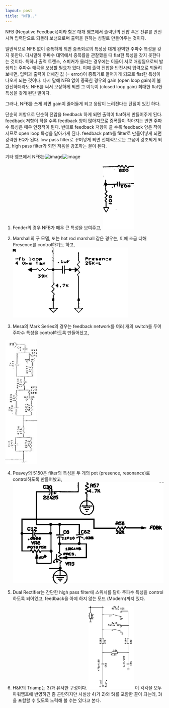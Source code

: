 ```yaml
---
layout: post
title: "NFB.."
---
```


NFB (Negative Feedback)이라 함은 대개 앰프에서 출력단의 전압 혹은 전류를 반전시켜 입력단으로 되돌려 보냄으로써 출력을 원하는 성질로 만들어주는 것이다.


일반적으로 NFB 없이 증폭하게 되면 증폭회로의 특성상 대개 완벽한 주파수 특성을 갖지 못한다. 다시말해 주파수 대역에서 증폭률을 관찰했을 때 flat한 특성을 갖지 못한다는 것이다. 특히나 출력 트랜스, 스피커가 물리는 경우에는 이들이 서로 매칭됨으로써 발생되는 주파수 왜곡을 보상할 필요가 있다. 이때 출력 전압을 반전시켜 입력으로 되돌려 보내면, 입력과 출력이 더해진 값 (= error)이 증폭기로 들어가게 되므로 flat한 특성이 나오게 되는 것이다. 다시 말해 NFB 없이 증폭한 경우의 gain (open loop gain)이 불완전하더라도 NFB를 써서 보상하게 되면 그 이득이 (closed loop gain) 최대한 flat한 특성을 갖게 된단 말이다. 

그러나, NFB를 쓰게 되면 gain이 줄어들게 되고 응답이 느려진다는 단점이 있긴 하다.

단순히 저항으로 단순히 전압을 feedback 하게 되면 출력이 flat하게 만들어주게 된다. feedback 저항이 작을 수록 feedback 양이 많아지므로 증폭률이 작아지는 반면 주파수 특성은 매우 안정적이 된다. 반대로 feedback 저항이 클 수록 feedback 양은 작아지므로 open loop 특성을 닮아가게 된다. feedback path를 filter로 만들어넣게 되면 강력한 EQ가 된다. low pass filter로 꾸며넣게 되면 전체적으로는 고음이 강조되게 되고, high pass filter가 되면 저음을 강조하는 꼴이 된다.

기타 앰프에서 NFB는![image](/assets/images/4c9bbf1ac185b97314fb69f6e375a5f2.jpg)![image](b51361ffa82cfd84fb896e592d049459.jpg)

1) Fender의 경우 NFB가 매우 큰 특성을 보여주고,
![image](/assets/images/7d75bfeea9914ed02aa3fd40745e78f7.jpg)
2) Marshall의 구 모델, 또는 hot rod marshall 같은 경우는, 이에 조금 더해 Presence를 control하기도 하고,
![image](/assets/images/a85a8309a2625b03c5a917fb04db9006.jpg)

3) Mesa의 Mark Series의 경우는 feedback network를 여러 개의 switch를 두어 주파수 특성을 control하도록 만들어놨고,

![image](/assets/images/81d16d8851e463a5ffde2080fa6dec45.jpg)

4) Peavey의 5150은 filter의 특성을 두 개의 pot (presence, resonance)로 control하도록 만들어놨고,
![image](/assets/images/32f5c01b3e623bdb5b01decdbe692942.jpg)

5) Dual Rectifier는 간단한 high pass filter에 스위치를 달아 주파수 특성을 control하도록 되어있고, feedback을 아예 하지 않는 모드 (Modern)까지 있다.
6) H&amp;K의 Triamp는 3)과 유사한 구성이다.
![image](/assets/images/9e7e76b29be36c187b3e21b5e9d99daa.jpg)
이 각각을 모두 파워앰프에 반영하긴 좀 곤란하지만 사실상 4)가 2)와 5)를 포함한 꼴이 되는데, 3)을 포함할 수 있도록 노력해 볼 수는 있다고 본다.


